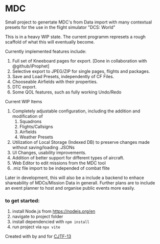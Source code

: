 # MDC

Small project to genertate MDC's from Data import with many contextual presets for the use in the flight simulator "DCS: World"

This is in a heavy WIP state.
The current programm represets a rough scaffold of what this will eventually become.

Currently implemented features include:

1. Full set of Kneeboard pages for export. [Done in collaboration with @github/iProphet]
2. Selective export to JPEG/ZIP for single pages, flights and packages.
3. Save and Load Presets, independently of CF Files.
4. Chooseable Airfields with their properties. 
5. DTC export.
6. Some QOL features, such as fully working Undo/Redo

Current WIP Items

1. Completely adjustable configuration, including the addition and modification of
   1. Squadrons
   2. Flights/Callsigns
   3. Airfields
   4. Weather Presets
2. Utilization of Local Storage (Indexed DB) to preserve changes made without saving/loading .JSONs
3. UI Changes, usability improvements.
4. Addition of better support for different types of aircraft.
5. Web Editor to edit missions from the MDC tool
6. .miz file import to be independed of combat flite

Later in development, this will also be a include a backend to enhace shareability of MDCs/Mission Data in generall.
Further plans are to include an event planner to host and organise public events more easily.

### to get started:

1. install Node.js from https://nodejs.org/en
2. navigate to project folder
3. install dependencied with `npm install`
4. run project via `npx vite`

Created with by and for [CJTF-13](https://discord.gg/tawdcs)
